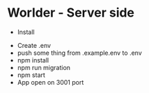 # Worlder - Server side

* Install
- Create .env
- push some thing from .example.env to .env
- npm install
- npm run migration
- npm start
- App open on 3001 port
